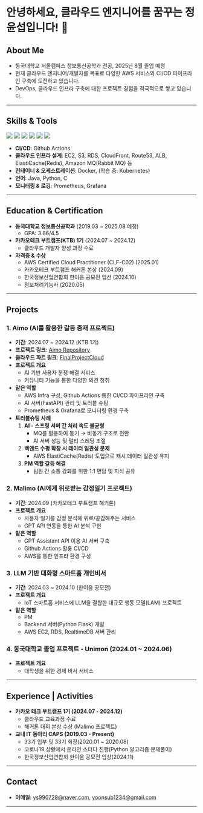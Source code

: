 # 안녕하세요, 클라우드 엔지니어를 꿈꾸는 정윤섭입니다! 👋

## About Me

- 동국대학교 서울캠퍼스 정보통신공학과 전공, 2025년 8월 졸업 예정
- 현재 클라우드 엔지니어/개발자를 목표로 다양한 AWS 서비스와 CI/CD 파이프라인 구축에 도전하고 있습니다.
- DevOps, 클라우드 인프라 구축에 대한 프로젝트 경험을 적극적으로 쌓고 있습니다.

---

## Skills & Tools

<p>
  <img src="https://img.shields.io/badge/AWS-232F3E?style=flat&logo=amazonaws&logoColor=white" />
  <img src="https://img.shields.io/badge/Docker-2496ED?style=flat&logo=docker&logoColor=white" />
  <img src="https://img.shields.io/badge/Github_Action-2088FF?style=flat&logo=github-actions&logoColor=white" />
  <img src="https://img.shields.io/badge/Java-007396?style=flat&logo=java&logoColor=white" />
  <img src="https://img.shields.io/badge/Python-3776AB?style=flat&logo=python&logoColor=white" />
  <img src="https://img.shields.io/badge/C-00599C?style=flat&logo=c&logoColor=white" />
</p>

- **CI/CD**: Github Actions
- **클라우드 인프라 설계**: EC2, S3, RDS, CloudFront, Route53, ALB, ElastiCache(Redis), Amazon MQ(Rabbit MQ) 등
- **컨테이너 & 오케스트레이션**: Docker, (학습 중: Kubernetes)
- **언어**: Java, Python, C
- **모니터링 & 로깅**: Prometheus, Grafana

---

## Education & Certification

- **동국대학교 정보통신공학과** (2019.03 ~ 2025.08 예정)  
  - GPA: 3.86/4.5
- **카카오테크 부트캠프(KTB) 1기** (2024.07 ~ 2024.12)  
  - 클라우드 개발자 양성 과정 수료
- **자격증 & 수상**  
  - AWS Certified Cloud Practitioner (CLF-C02) (2025.01)
  - 카카오테크 부트캠프 해커톤 본상 (2024.09)
  - 한국정보산업연합회 한이음 공모전 입선 (2024.10)
  - 정보처리기능사 (2020.05)

---

## Projects

### 1. Aimo (AI를 활용한 갈등 중재 프로젝트)
- **기간**: 2024.07 ~ 2024.12 (KTB 1기)
- **프로젝트 링크**: [Aimo Repository](https://github.com/KTB16Team)
- **클라우드 파트 링크**: [FinalProjectCloud](https://github.com/KTB16Team/FinalProjectCloud)
- **프로젝트 개요**  
  - AI 기반 사용자 분쟁 해결 서비스  
  - 커뮤니티 기능을 통한 다양한 의견 청취  
- **맡은 역할**  
  - AWS Infra 구성, Github Actions 통한 CI/CD 파이프라인 구축  
  - AI 서버(FastAPI) 관리 및 트러블 슈팅  
  - Prometheus & Grafana로 모니터링 환경 구축  
- **트러블슈팅 사례**  
  1. **AI - 스프링 서버 간 처리 속도 불균형**  
     - MQ를 활용하여 동기 → 비동기 구조로 전환  
     - AI 서버 성능 및 멀티 스레딩 조절  
  2. **백엔드 수평 확장 시 데이터 일관성 문제**  
     - AWS ElastiCache(Redis) 도입으로 캐시 데이터 일관성 유지
  3. **PM 역할 갈등 해결**  
     - 팀원 간 소통 강화를 위한 1:1 면담 및 지식 공유  

### 2. Malimo (AI에게 위로받는 감정일기 프로젝트)
- **기간**: 2024.09 (카카오테크 부트캠프 해커톤)
- **프로젝트 개요**  
  - 사용자 일기를 감정 분석해 위로/공감해주는 서비스  
  - GPT API 연동을 통한 AI 분석 구현  
- **맡은 역할**  
  - GPT Assistant API 이용 AI 서버 구축  
  - Github Actions 활용 CI/CD  
  - AWS를 통한 인프라 환경 구성  

### 3. LLM 기반 대화형 스마트홈 개인비서
- **기간**: 2024.03 ~ 2024.10 (한이음 공모전)
- **프로젝트 개요**  
  - IoT 스마트홈 서비스에 LLM을 결합한 대규모 행동 모델(LAM) 프로젝트  
- **맡은 역할**  
  - PM  
  - Backend 서버(Python Flask) 개발  
  - AWS EC2, RDS, RealtimeDB 서버 관리  

### 4. 동국대학교 졸업 프로젝트 - Unimon (2024.01 ~ 2024.06)
- **프로젝트 개요**  
  - 대학생을 위한 경제 비서 서비스  

---

## Experience | Activities

- **카카오 테크 부트캠프 1기 (2024.07 - 2024.12)**  
  - 클라우드 교육과정 수료  
  - 해커톤 대회 본상 수상 (Malimo 프로젝트)
- **교내 IT 동아리 CAPS (2019.03 - Present)**  
  - 33기 입부 및 33기 회장(2020.01 ~ 2020.08)  
  - 코로나19 상황에서 온라인 스터디 진행(Python 알고리즘 문제풀이)  
  - 한국정보산업연합회 한이음 공모전 입상(2024.11)

---

## Contact

- **이메일**: ys990728@naver.com, yoonsub1234@gmail.com

---
<!-- 예: 
[![Anurag's GitHub stats](https://github-readme-stats.vercel.app/api?username=PokingTeemo&show_icons=true&theme=radical)](https://github.com/anuraghazra/github-readme-stats)
-->

<!--
[![Top Langs](https://github-readme-stats.vercel.app/api/top-langs/?username=PokingTeemo&layout=compact&theme=radical)](https://github.com/anuraghazra/github-readme-stats)
-->
